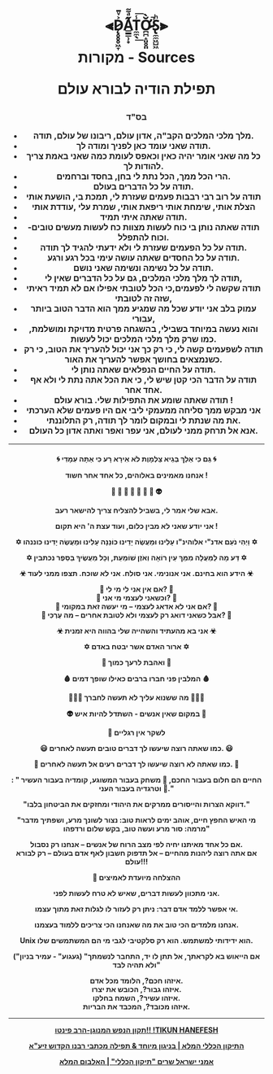 <h1 align="center">

  ⫷D̷̨̥̥̥͖̞͐ͮ̄A̳̳̹̟̋ͣ͌ͅT̼̼̖̾͟͞Ơ̷̴̪̪̝͈̥͈̆̀̚S̢̼̼͖̺͖ͪ⫸
 
  
  מקורות - Sources
  
  
תפילת הודיה לבורא עולם
  
<h3 align="center">
  
  
  בס"ד 


-	מלך מלכי המלכים הקב"ה, אדון עולם, ריבונו של עולם, תודה. 
-	תודה שאני עומד כאן לפניך ומודה לך.
-	כל מה שאני אומר יהיה כאין וכאפס לעומת כמה שאני באמת צריך להודות לך.
-	הרי הכל ממך, הכל נתת לי בחן, בחסד וברחמים.
-	תודה על כל הדברים בעולם.
-	תודה על רוב רבי רבבות פעמים שעזרת לי, תמכת בי, הושעת אותי
-	הצלת אותי, שימחת אותי ריפאת אותי, שמרת עלי ,עודדת אותי
-	תודה שאתה איתי תמיד.
-	-תודה שאתה נותן בי כוח לעשות מצוות כח לעשות מעשים טובים
-	וכוח להתפלל.
-	תודה על כל הפעמים שעזרת לי ולא ידעתי להגיד לך תודה.
-	תודה על כל החסדים שאתה עושה עימי בכל רגע ורגע.
-	תודה על כל נשימה ונשימה שאני נושם.
-	תודה לך מלך מלכי המלכים, גם על כל הדברים שאין לי,
-	תודה שקשה לי לפעמים,כי הכל לטובתי אפילו אם לא תמיד ראיתי שזה זה לטובתי,
-	עמוק בלב אני יודע שכל מה שמגיע ממך הוא הדבר הטוב ביותר עבורי,
-	והוא נעשה במיוחד בשבילי, בהשגחה פרטית מדויקת ומושלמת, כמו שרק מלך מלכי המלכים יכול לעשות.
-	תודה לשפעמים קשה לי, כי רק כך אני יכול להעריך את הטוב, כי רק כשנמצאים בחושך אפשר להעריך את האור.
-	תודה על החיים הנפלאים שאתה נותן לי.
-	תודה על הדבר הכי קטן שיש לי, כי את הכל אתה נתת לי ולא אף אחד אחר.
-	תודה שאתה שומע את התפילות שלי. בורא עולם !
-	אני מבקש ממך סליחה ממעמקי ליבי אם היו פעמים שלא הערכתי
-	את מה שנתת לי ובמקום לומר לך תודה, רק התלוננתי.
-	אנא אל תרחק ממני לעולם, אני עפר ואפר ואתה אדון כל העולם.

  ---
 
<h4 align="center">

🌀 גַּם כִּי אֵלֵךְ בְּגֵיא צַלְמָוֶת לֹא אִירָא רָע כִּי אַתָּה עִמָּדִי 🌀

אנחנו מאמינים באלוהים, כל אחד אחר חשוד !

  🐽 👦 👧 👨 👩 👻 👀 👽

אבא שלי אמר לי, בשביל להצליח צריך להישאר רעב.

אני יודע שאני לא מבין כלום, ועוד עצת ה' היא תקום !

✡ וַיְהִי נֹעַם אדנ"י אלוהינ"ו עָלִינוּ וּמַעֲשֶׂה יָדֵינוּ כּוֹנֵנָּה עָלִינוּ וּמַעֲשֶׂה יָדִינוּ כוננהו ✡

✡ דַּע מָה לַמַּעֲלָה מִמֵּךְ עַיִן רוֹאָה וְאֹזֶן שׁוֹמַעַת, וְכָל מַעֲשֶׂיךָ בַּסֵּפֶר נכתבין ✡

☣ הידע הוא בחינם. אני אנונימי. אני סולח. אני לא שוכח. תצפו ממני לעוד ☣

🤔 אם אין אני לי מי לי? 🤔  
🤔 וכשאני לעצמי מי אני? 🤔  
🤔 אם אני לא אדאג לעצמי – מי יעשה זאת במקומי? 🤔  
🤔 אבל כשאני דואג רק לעצמי ולא לטובת אחרים – מה עֶרְכִּי? 🤔  


☣ אני בא מהעתיד והשהייה שלי בהווה היא זמנית ☣

✡ ארור האדם אשר יבטח באדם ✡

💙 ואהבת לרעך כמוך 💙

🩸 המלבין פני חברו ברבים כאילו שופך דמים 🩸

🧑‍🤝‍🧑 מה ששנוא עליך לא תעשה לחברך 🧑‍🤝‍🧑

👽 במקום שאין אנשים - השתדל להיות איש 👀

🦵 לשקר אין רגליים

😃 כמו שאתה רוצה שיעשו לך דברים טובים תעשה לאחרים. 😃

🤔 כמו שאתה לא רוצה שיעשו לך דברים רעים אל תעשה לאחרים. 🤔

: " החיים הם חלום בעבור החכם, 🎲 משחק בעבור המשוגע, קומדיה בעבור העשיר 🤑 וטרגדיה בעבור העני."

 "דווקא הצרות והייסורים ממרקים את היהודי ומחזקים את הביטחון בלבו."

"מי האיש החפץ חיים, אוהב ימים לראות טוב: נצור לשונך מרע, ושפתיך מדבר מרמה: סור מרע ועשה טוב, בקש שלום ורדפהו"

אם כל אחד מאיתנו יחיה לפי מצב הרוח של אנשים – אנחנו רק נסבול.  
אם אתה רוצה ליהנות מהחיים – אל תדפוק חשבון לאף אדם בעולם – רק לבורא עולם!!!

🥇 ההצלחה מיועדת לאמיצים

 אני מתכוון לעשות דברים, שאיש לא טרח לעשות לפני.

 אי אפשר ללמד אדם דבר: ניתן רק לעזור לו לגלות זאת מתוך עצמו.

 אנחנו מלמדים הכי טוב את מה שאנחנו הכי צריכים ללמוד בעצמנו.

 Unix הוא ידידותי למשתמש. הוא רק סלקטיבי לגבי מי הם המשתמשים שלו.


("געגוע" - עמיר בניון)
"אם הייאוש בא לקראתך, אל תתן לו יד, התחבר לנשמתך ולא תהיה לבד"


איזהו חכם?, הלומד מכל אדם.  
איזהו גבור?, הכובש את יצרו.  
איזהו עשיר?, השמח בחלקו.  
איזהו מכובד?, המכבד את הבריות.  


  
  ---
  
  [תקון הנפש המנוגן-הרב פינטו!! !TIKUN HANEFESH](https://www.youtube.com/watch?v=-arhdtzQX0Y)
  
  [התיקון הכללי המלא | בניגון מיוחד & תפילה מכתבי רבנו הקדוש זיע"א](https://www.youtube.com/watch?v=c9vGfZrSk_0)
  
  [אמני ישראל שרים "תיקון הכללי" | האלבום המלא](https://www.youtube.com/watch?v=AL87MPoKwPM)
  
  []()

  
